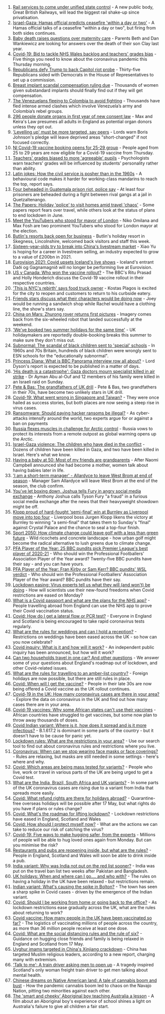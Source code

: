 1. [Rail services to come under unified state control](https://www.bbc.co.uk/news/business-57176858) - A new public body, Great British Railways, will lead the biggest rail shake-up since privatisation.
2. [Israel-Gaza: Hamas official predicts ceasefire 'within a day or two'](https://www.bbc.co.uk/news/world-middle-east-57180718) - A Hamas official talks of a ceasefire "within a day or two", but firing from both sides continues.
3. [Baby death raises questions over maternity care](https://www.bbc.co.uk/news/health-57147451) - Parents Beth and Dan Wankiewicz are looking for answers over the death of their son Clay last year.
4. [Covid-19: Bid to tackle NHS Wales backlog and teachers' grades bias](https://www.bbc.co.uk/news/uk-57177409) - Five things you need to know about the coronavirus pandemic this Thursday morning.
5. [Republicans defy Trump to back Capitol riot probe](https://www.bbc.co.uk/news/world-us-canada-57180679) - Thirty-five Republicans sided with Democrats in the House of Representatives to set up a commission.
6. [Breast implant scandal compensation ruling due](https://www.bbc.co.uk/news/health-57179180) - Thousands of women given substandard implants should finally find out if they will get compensation.
7. [The Venezuelans fleeing to Colombia to avoid fighting](https://www.bbc.co.uk/news/world-latin-america-57178193) - Thousands have fled intense armed clashes which involve Venezuela’s army and Colombia’s rebel groups.
8. [296 people donate organs in first year of new consent law](https://www.bbc.co.uk/news/uk-politics-57163433) - Max and Keira's Law presumes all adults in England as potential organ donors unless they opt out.
9. ['Levelling up' must be more targeted, say peers](https://www.bbc.co.uk/news/uk-politics-57175982) - Lords warn Boris Johnson's pledge will leave deprived areas "short-changed" if not focused correctly.
10. [NI Covid-19 vaccine booking opens for 25-29 group](https://www.bbc.co.uk/news/uk-northern-ireland-57175903) - People aged from 25 to 29 years are now eligible for a Covid-19 vaccine from Thursday.
11. [Teachers' grades biased to more 'agreeable' pupils](https://www.bbc.co.uk/news/education-57178473) - Psychologists warn teachers' grades will be influenced by students' personality rather than ability.
12. [Latin jokes: How the civil service is posher than in the 1960s](https://www.bbc.co.uk/news/uk-57172634) - A behavioural code makes it harder for working-class mandarins to reach the top, report says.
13. [Four beheaded in Guatemala prison riot, police say](https://www.bbc.co.uk/news/world-latin-america-57181767) - At least four prisoners are beheaded during a fight between rival gangs at a jail in Quetzaltenango.
14. [The Papers: Holiday 'police' to visit homes amid travel 'chaos'](https://www.bbc.co.uk/news/blogs-the-papers-57180384) - Some papers report fears over travel, while others look at the status of plans to end lockdown in June.
15. [Meet the YouTubers who stood for mayor of London](https://www.bbc.co.uk/news/uk-england-london-57177138) - Niko Omilana and Max Fosh are two prominent YouTubers who stood for London mayor at the election.
16. [Butlin's resorts back open for business](https://www.bbc.co.uk/news/uk-57165170) - Butlin's holiday resort in Skegness, Lincolnshire, welcomed back visitors and staff this week.
17. [Sixteen-year-olds try to break into China's livestream market](https://www.bbc.co.uk/news/world-asia-china-57170843) - Xiao Yu is hoping for a career in livestream selling, an industry expected to grow to a value of £200bn in 2021.
18. [Eurovision 2021: Covid upsets Iceland's live shows](https://www.bbc.co.uk/news/newsbeat-57178182) - Iceland's entrant Daði og Gagnamagnið will no longer be performing live at Eurovision.
19. [US v Canada: Who won the vaccine rollout?](https://www.bbc.co.uk/news/world-us-canada-57176501) - The BBC's Ritu Prasad and Holly Honderich discuss the Covid-19 vaccine rollout in their respective countries.
20. ['This is NYC's rebirth' says food truck owner](https://www.bbc.co.uk/news/world-us-canada-57176620) - Kostas Plagos is excited for the city to reopen and customers to return to his curbside eatery.
21. [Friends stars discuss what their characters would be doing now](https://www.bbc.co.uk/news/entertainment-arts-57174331) - Joey would be running a sandwich shop while Rachel would have a clothing line, the show's stars say.
22. [China on Mars: Zhurong rover returns first pictures](https://www.bbc.co.uk/news/science-environment-57172346) - Imagery comes back from the six-wheeled robot that landed successfully at the weekend.
23. ['We've booked two summer holidays for the same time'](https://www.bbc.co.uk/news/business-57155307) - UK holidaymakers are reportedly double-booking breaks this summer to make sure they don't miss out.
24. [Subnormal: The scandal of black children sent to 'special' schools](https://www.bbc.co.uk/news/uk-57099654) - In 1960s and 70s Britain, hundreds of black children were wrongly sent to ESN schools for the "educationally subnormal".
25. [Princess Diana: What is BBC Panorama interview row all about?](https://www.bbc.co.uk/news/explainers-57163815) - Lord Dyson's report is expected to be published in a matter of days.
26. ['His death is a catastrophe': Gaza doctors mourn specialist killed in air strike](https://www.bbc.co.uk/news/world-middle-east-57148580) - Dr Ayman Abu al-Ouf and 12 members of his family were killed in an Israeli raid on Sunday.
27. [Pete & Bas: The grandfathers of UK drill](https://www.bbc.co.uk/news/entertainment-arts-57148204) - Pete & Bas, two grandfathers in their 70s, have become two unlikely stars in UK drill.
28. [Covid-19: What went wrong in Singapore and Taiwan?](https://www.bbc.co.uk/news/world-asia-57153195) - They were once hailed as success stories, but both places are now seeing a steep rise in virus cases.
29. [Ransomware: Should paying hacker ransoms be illegal?](https://www.bbc.co.uk/news/technology-57173096) - As cyber-attacks intensify around the world, two experts argue for or against a ban on payments
30. [Russia flexes muscles in challenge for Arctic control](https://www.bbc.co.uk/news/world-europe-57156839) - Russia vows to protect its interests from a remote outpost as global warming opens up the Arctic.
31. [Israel-Gaza violence: The children who have died in the conflict](https://www.bbc.co.uk/news/world-middle-east-57142627) - Dozens of children have been killed in Gaza, and two have been killed in Israel. Here's what we know.
32. [Having a baby at 50: Most of my friends are grandparents](https://www.bbc.co.uk/news/57174993) - After Naomi Campbell announced she had become a mother, women talk about having babies later in life.
33. ['I am a short-term manager' - Allardyce to leave West Brom at end of season](https://www.bbc.co.uk/sport/football/57180362) - Manager Sam Allardyce will leave West Brom at the end of the season, the club confirm.
34. [You've let boxing down, Joshua tells Fury in angry social media exchange](https://www.bbc.co.uk/sport/boxing/57180205) - Anthony Joshua calls Tyson Fury "a fraud" in a furious social media exchange after the news that their heavyweight showdown might be off.
35. [Klopp proud of hard-fought 'semi-final' win at Burnley as Liverpool move into top four](https://www.bbc.co.uk/sport/football/57082270) - Liverpool boss Jurgen Klopp likens the victory at Burnley to winning "a semi-final" that takes them to Sunday's "final" against Crystal Palace and the chance to seal a top-four finish.
36. [Sport 2050: How climate change could leave golf with a less than green future](https://www.bbc.co.uk/sport/56972370) - Wild ricochets and concrete landscape - how urban golf might become the radical alternative to lush greens due to climate change.
37. [PFA Player of the Year: 25 BBC pundits pick Premier League's best player of 2020-21](https://www.bbc.co.uk/sport/football/57159389) - Who should win the Professional Footballers' Association Player of the Year award? Twenty-five BBC pundits have their say - and you can have yours.
38. [PFA Player of the Year: Fran Kirby or Sam Kerr? BBC pundits' WSL verdict](https://www.bbc.co.uk/sport/football/56972713) - Who should win the Professional Footballers' Association Player of the Year award? BBC pundits have their say.
39. [Lockdown easing: Virus experts tell us what they will (and won't) be doing](https://www.bbc.co.uk/news/uk-57069293) - How will scientists use their new-found freedoms when Covid restrictions are eased on Monday?
40. [What is a Covid passport and what are the plans for the NHS app?](https://www.bbc.co.uk/news/explainers-55718553) - People travelling abroad from England can use the NHS app to prove their Covid vaccination status.
41. [Covid: How do I get a lateral flow or PCR test?](https://www.bbc.co.uk/news/health-51943612) - Everyone in England and Scotland is being encouraged to take rapid coronavirus tests regularly.
42. [What are the rules for weddings and can I hold a reception?](https://www.bbc.co.uk/news/explainers-52811509) - Restrictions on weddings have been eased across the UK - so how can you now celebrate?
43. [Covid inquiry: What is it and how will it work?](https://www.bbc.co.uk/news/explainers-57085964) - An independent public inquiry has been announced, but how will it work?
44. [Can two households travel in one car? And other questions](https://www.bbc.co.uk/news/world-asia-china-51176409) - We answer some of your questions about England's roadmap out of lockdown, and other Covid-related issues.
45. [What are the rules for travelling to an amber-list country?](https://www.bbc.co.uk/news/explainers-52544307) - Foreign holidays are now possible, but there are still rules in place.
46. [Covid: When will I get the vaccine?](https://www.bbc.co.uk/news/health-55045639) - People in their late 30s are now being offered a Covid vaccine as the UK rollout continues.
47. [Covid-19 in the UK: How many coronavirus cases are there in your area?](https://www.bbc.co.uk/news/uk-51768274) - Explore the data on coronavirus in the UK and find out how many cases there are in your area.
48. [Covid-19 vaccines: Why some African states can't use their vaccines](https://www.bbc.co.uk/news/56940657) - African countries have struggled to get vaccines, but some now plan to throw away thousands of doses.
49. [Covid Indian variant: Where is it, how does it spread and is it more infectious?](https://www.bbc.co.uk/news/health-57157496) - B.1.617.2 is dominant in some parts of the country - but it doesn't have to be cause for panic yet.
50. [Lockdown rules: What are the restrictions in your area?](https://www.bbc.co.uk/news/uk-54373904) - Use our search tool to find out about coronavirus rules and restrictions where you live.
51. [Coronavirus: When can we stop wearing face masks or face coverings?](https://www.bbc.co.uk/news/health-51205344) - Rules are relaxing, but masks are still needed in some settings - here's where and why.
52. [Covid: Which areas are being mass tested for variants?](https://www.bbc.co.uk/news/explainers-54872039) - People who live, work or travel in various parts of the UK are being urged to get a Covid test.
53. [What are the India, Brazil, South Africa and UK variants?](https://www.bbc.co.uk/news/health-55659820) - In some parts of the UK coronavirus cases are rising due to a variant from India that spreads more easily.
54. [Covid: What refund rights are there for holidays abroad?](https://www.bbc.co.uk/news/business-51615412) - Quarantine-free overseas holidays will be possible after 17 May, but what rights do you have if plans or rules change?
55. [Covid: What's the roadmap for lifting lockdown?](https://www.bbc.co.uk/news/explainers-52530518) - Lockdown restrictions have eased in England, Scotland and Wales
56. [Covid: How should I protect myself now?](https://www.bbc.co.uk/news/health-57087517) - What are the actions we can take to reduce our risk of catching the virus?
57. [Covid-19: Five ways to make hugging safer, from the experts](https://www.bbc.co.uk/news/uk-57083571) - Millions of people will be able to hug loved ones again from Monday. But can you minimise the risk?
58. [Restaurants and pubs are reopening inside, but what are the rules?](https://www.bbc.co.uk/news/business-52977388) - People in England, Scotland and Wales will soon be able to drink inside a pub.
59. [India variant: Why was India not put on the red list sooner?](https://www.bbc.co.uk/news/56801288) - India was put on the travel ban list two weeks after Pakistan and Bangladesh.
60. [UK holidays: When and where can I go.... and who with?](https://www.bbc.co.uk/news/explainers-52646738) - The rules on having a holiday in the UK have been relaxed - but restrictions remain.
61. [Indian variant: What's causing the spike in Bolton?](https://www.bbc.co.uk/news/health-57094274) - The town has seen a sharp spike in Covid cases - driven by the emergence of the Indian variant.
62. [Covid: Should I be working from home or going back to the office?](https://www.bbc.co.uk/news/business-52567567) - As lockdown restrictions ease gradually across the UK, what are the rules about returning to work?
63. [Covid vaccine: How many people in the UK have been vaccinated so far?](https://www.bbc.co.uk/news/health-55274833) - The logistics of vaccinating millions of people across the country, as more than 36 million people receive at least one dose.
64. [Covid: What are the social distancing rules and the rule of six?](https://www.bbc.co.uk/news/uk-51506729) - Guidance on hugging close friends and family is being relaxed in England and Scotland from 17 May.
65. [Uyghur imams targeted in China's Xinjiang crackdown](https://www.bbc.co.uk/news/world-asia-china-56986057) - China has targeted Muslim religious leaders, according to a new report, charging many with extremism.
66. ['Talk to me': A train driver asking men to open up](https://www.bbc.co.uk/news/stories-57060971) - A tragedy inspired Scotland's only woman freight train driver to get men talking about mental health.
67. [Chinese dreams on Native American land: A tale of cannabis boom and bust](https://www.bbc.co.uk/news/world-us-canada-56835897) - How the pandemic cannabis boom led to chaos on the Navajo Nation, pitting two minorities against each other.
68. [The 'smart and cheeky' Aboriginal boy teaching Australia a lesson](https://www.bbc.co.uk/news/stories-56544429) - A film about an Aboriginal boy's experience of school shines a light on Australia's failure to give all children a fair start.
